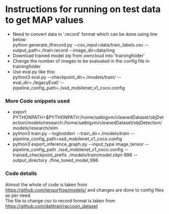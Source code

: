 # Instructions for running on test data to get MAP values
- Need to convert data in '.record' format which can be done using line below:   
  python generate_tfrecord.py --csv_input=data/train_labels.csv  --output_path=./train.record --image_dir=data/img
- Download trained model zip from owncloud into 'trainingfolder'
- Change the number of images to be evaluated in the config file in trainingfolder  
- Use eval.py like this:   
  python3 eval.py --checkpoint_dir=./models/train/ --eval_dir=./legacyEval/ --pipeline_config_path=./ssd_mobilenet_v1_coco.config
  

### More Code snippets used
- export PYTHONPATH=$PYTHONPATH:/home/satbigvm/cleanedDataset/objDetection/models/research:/home/satbigvm/cleanedDataset/objDetection/models/research/slim
- python3 train.py --logtostderr --train_dir=./models/train --pipeline_config_path=ssd_mobilenet_v1_coco.config
- python3 export_inference_graph.py --input_type image_tensor --pipeline_config_path ./ssd_mobilenet_v1_coco.config --trained_checkpoint_prefix ./models/train/model.ckpt-996 --output_directory ./fine_tuned_model_996
### Code details
Almost the whole of code is taken from https://github.com/tensorflow/models/ and changes are done to config files as per need.  
The file to change csv to record format is taken from https://github.com/datitran/raccoon_dataset  
